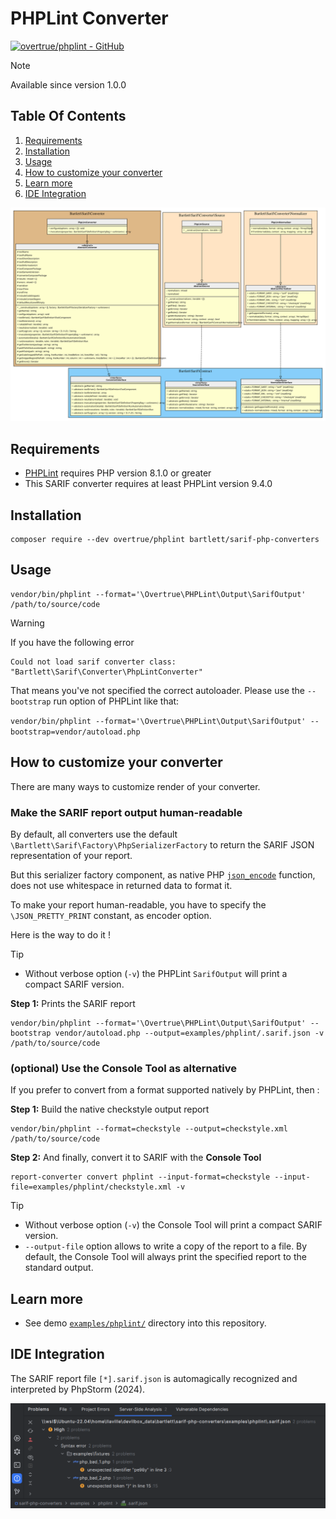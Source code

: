<!-- markdownlint-disable MD013 -->
# PHPLint Converter

[![overtrue/phplint - GitHub](https://gh-card.dev/repos/overtrue/phplint.svg?fullname=)](https://github.com/overtrue/phplint)

> [!NOTE]
>
> Available since version 1.0.0

## Table Of Contents

1. [Requirements](#requirements)
2. [Installation](#installation)
3. [Usage](#usage)
4. [How to customize your converter](#how-to-customize-your-converter)
5. [Learn more](#learn-more)
6. [IDE Integration](#ide-integration)

![phplint converter](../assets/images/converter-phplint.graphviz.svg)

## Requirements

* [PHPLint][phplint] requires PHP version 8.1.0 or greater
* This SARIF converter requires at least PHPLint version 9.4.0

## Installation

```shell
composer require --dev overtrue/phplint bartlett/sarif-php-converters
```

## Usage

```shell
vendor/bin/phplint --format='\Overtrue\PHPLint\Output\SarifOutput' /path/to/source/code
```

> [!WARNING]
>
> If you have the following error
>
> ```text
> Could not load sarif converter class: "Bartlett\Sarif\Converter\PhpLintConverter"
> ```
>
> That means you've not specified the correct autoloader.
> Please use the `--bootstrap` run option of PHPLint like that:
>
> ```vendor/bin/phplint --format='\Overtrue\PHPLint\Output\SarifOutput' --bootstrap=vendor/autoload.php```

## How to customize your converter

There are many ways to customize render of your converter.

### Make the SARIF report output human-readable

By default, all converters use the default `\Bartlett\Sarif\Factory\PhpSerializerFactory`
to return the SARIF JSON representation of your report.

But this serializer factory component, as native PHP [`json_encode`][json-encode] function,
does not use whitespace in returned data to format it.

To make your report human-readable, you have to specify the `\JSON_PRETTY_PRINT` constant, as encoder option.

Here is the way to do it !

> [!TIP]
>
> * Without verbose option (`-v`) the PHPLint `SarifOutput` will print a compact SARIF version.

**Step 1:** Prints the SARIF report

```shell
vendor/bin/phplint --format='\Overtrue\PHPLint\Output\SarifOutput' --bootstrap vendor/autoload.php --output=examples/phplint/.sarif.json -v /path/to/source/code
```

### (optional) Use the Console Tool as alternative

If you prefer to convert from a format supported natively by PHPLint, then :

**Step 1:** Build the native checkstyle output report

```shell
vendor/bin/phplint --format=checkstyle --output=checkstyle.xml /path/to/source/code
```

**Step 2:** And finally, convert it to SARIF with the **Console Tool**

```shell
report-converter convert phplint --input-format=checkstyle --input-file=examples/phplint/checkstyle.xml -v
```

> [!TIP]
>
> * Without verbose option (`-v`) the Console Tool will print a compact SARIF version.
> * `--output-file` option allows to write a copy of the report to a file. By default, the Console Tool will always print the specified report to the standard output.

## Learn more

* See demo [`examples/phplint/`][example-folder] directory into this repository.

## IDE Integration

The SARIF report file `[*].sarif.json` is automagically recognized and interpreted by PhpStorm (2024).

![PHPStorm integration](../assets/images/phpstorm-phplint.png)

[example-folder]: https://github.com/llaville/sarif-php-sdk/blob/1.0/examples/phplint/
[json-encode]: https://www.php.net/manual/en/function.json-encode
[phplint]: https://github.com/overtrue/phplint
